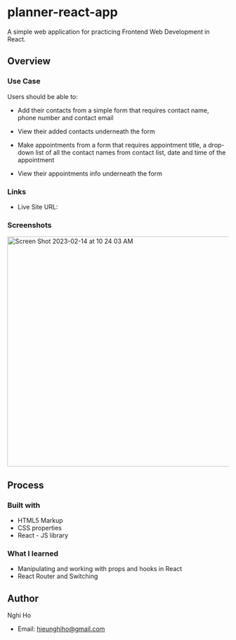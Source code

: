 # planner-react-app

A simple web application for practicing Frontend Web Development in React.

## Overview

### Use Case

Users should be able to:

- Add their contacts from a simple form that requires contact name, phone number and contact email
- View their added contacts underneath the form

- Make appointments from a form that requires appointment title, a drop-down list of all the contact names from contact list, date and time of the appointment
- View their appointments info underneath the form

### Links

- Live Site URL: 

### Screenshots
<img width="524" alt="Screen Shot 2023-02-14 at 10 24 03 AM" src="https://user-images.githubusercontent.com/118095364/218797249-5dbd9538-073d-461e-908d-13c2fd01aa9e.png">

## Process

### Built with

- HTML5 Markup
- CSS properties
- React - JS library

### What I learned

- Manipulating and working with props and hooks in React
- React Router and Switching 

## Author

Nghi Ho
- Email: hieunghiho@gmail.com
